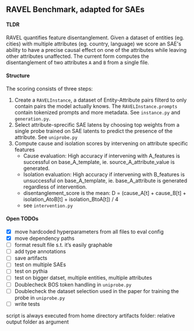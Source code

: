 ## RAVEL Benchmark, adapted for SAEs

#### TLDR 
RAVEL quantifies feature disentanglement. Given a dataset of entities (eg. cities) with multiple attributes (eg. country, language) we score an SAE's ability to have a precise causal effect on one of the attributes while leaving other attributes unaffected. The current form computes the disentanglement of two attributes `A` and `B` from a single file.

#### Structure
The scoring consists of three steps:
1. Create a `RAVELInstance`, a dataset of Entity-Attribute pairs filterd to only contain pairs the model actually knows. The `RAVELInstance.prompts` contain tokenized prompts and more metadata. See `instance.py` and `generation.py`.
2. Select attribute-sprecific SAE latens by choosing top weights from a single probe trained on SAE latents to predict the presence of the attribute. See `uniprobe.py`
3. Compute cause and isolation scores by intervening on attribute specific features
    - Cause evaluation: High accuracy if intervening with A_features is successful on base_A_template, ie. source_A_attribute_value is generated.
    - Isolation evaluation: High accuracy if intervening with B_features is unsuccessful on base_A_template, ie. base_A_attribute is generated regardless of intervention.
    - disentanglement_score is the mean: D = (cause_A[t] + cause_B[t] + isolation_AtoB[t] + isolation_BtoA[t]) / 4
    - see `intervention.py`

#### Open TODOs
- [x] move hardcoded hyperparameters from all files to eval config
- [x] move dependency paths
- [ ] format result file s.t. it’s easily graphable
- [ ] add type annotations
- [ ] save artifacts
- [ ] test on multiple SAEs
- [ ] test on pythia
- [ ] test on bigger datset, multiple entities, multiple attributes
- [ ] Doublecheck BOS token handling in `uniprobe.py` 
- [ ] Doublecheck the dataset selection used in the paper for training the probe in `uniprobe.py` 
- [ ] write tests

script is always executed from home directory
artifacts folder: relative
output folder as argument


